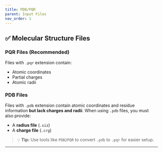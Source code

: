 ```yaml
--- 
title: PDB/PQR
parent: Input Files
nav_order: 1
---
```



## ✅ Molecular Structure Files

### PQR Files (Recommended)

Files with `.pqr` extension contain:
- Atomic coordinates  
- Partial charges  
- Atomic radii 

### PDB Files

Files with `.pdb` extension contain atomic coordinates and residue information **but lack charges and radii**. When using `.pdb` files, you must also provide:
- A **radius file** (`.siz`)
- A **charge file** (`.crg`)

>💡 **Tip:** Use tools like `PDB2PQR` to convert `.pdb` to `.pqr` for easier setup.

---
